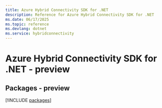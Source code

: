 ```yaml
---
title: Azure Hybrid Connectivity SDK for .NET
description: Reference for Azure Hybrid Connectivity SDK for .NET
ms.date: 06/17/2025
ms.topic: reference
ms.devlang: dotnet
ms.service: hybridconnectivity
---
```

# Azure Hybrid Connectivity SDK for .NET - preview
## Packages - preview
[!INCLUDE [packages](hybrid-connectivity-index.md)]